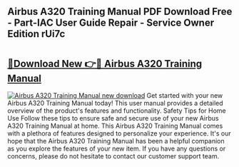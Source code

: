 ## Airbus A320 Training Manual PDF Download Free - Part-IAC User Guide Repair - Service Owner Edition rUi7c

# <h2><a href="http://bc57130.oget.top/?id=Airbus+A320+Training+Manual">🔗Download New 👉🔴 Airbus A320 Training Manual</a></h2>

[![Airbus A320 Training Manual new download](https://i.imgur.com/5g1atiW.png)](http://bc57130.oget.top/?id=Airbus+A320+Training+Manual)
Get started with your new Airbus A320 Training Manual today! This user manual provides a detailed overview of the product's features and functionality. Safety Tips for Home Use Follow these tips to ensure safe and secure use of your new Airbus A320 Training Manual at home. This Airbus A320 Training Manual comes with a plethora of features designed to personalize your experience. It's our hope that the Airbus A320 Training Manual has been a helpful companion as you explore the features of your new item. If you have any questions or concerns, please do not hesitate to contact our customer support team.
